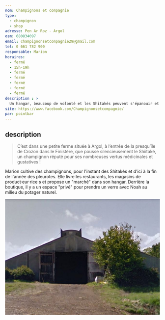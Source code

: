 ```yaml
---
nom: Champignons et compagnie
type: 
  - champignon
  - shop
adresse: Pen Ar Roz - Argol
osm: 680834097
email: champignonsetcompagnie29@gmail.com
tel: 0 661 782 900
responsable: Marion
horaires:
  - fermé
  - 15h-19h
  - fermé
  - fermé
  - fermé
  - fermé
  - fermé
description : >
  Un hangar, beaucoup de volonté et les Shitakés peuvent s'épanouir et pousser tranquillement. Marion les récoltes quotidiennement avec soin pour les chefs et les boutiques de la presqu'île.
site: https://www.facebook.com/Champignonsetcompagnie/
par: pointbar
---
```


## description

> C’est dans une petite ferme située à Argol, à l’entrée de la presqu’île de Crozon dans le Finistère, que pousse silencieusement le Shiitaké, un champignon réputé pour ses nombreuses vertus médicinales et gustatives !

Marion cultive des champignons, pour l'instant des Shitakés et d'ici à la fin de l'année des pleurotes. Elle livre les restaurants, les magasins de product·eur·rice·s et propose un "marché" dans son hangar. Derrière la boutique, il y a un espace "privé" pour prendre un verre avec Noah au milieu du potager naturel.

![Champignons et compagnie](./media/champignons-et-compagnie.jpg)

